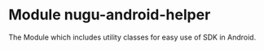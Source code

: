 # Module nugu-android-helper
The Module which includes utility classes for easy use of SDK in Android.